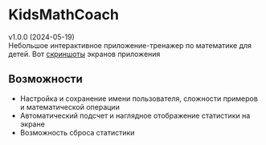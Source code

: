# KidsMathCoach
v1.0.0 (2024-05-19)<br>
Небольшое интерактивное приложение-тренажер по математике для детей.
Вот [скриншоты](https://github.com/nashsoft/KidsMathCoach/issues/1) экранов приложения

## Возможности

- Настройка и сохранение имени пользователя, сложности примеров и математической операции 
- Автоматический подсчет и наглядное отображение статистики на экране
- Возможность сброса статистики
